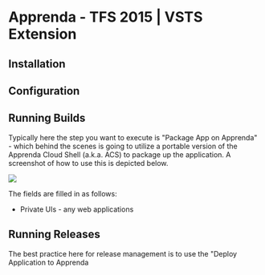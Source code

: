 # Apprenda - TFS 2015 | VSTS Extension

## Installation

## Configuration

## Running Builds

Typically here the step you want to execute is "Package App on Apprenda" - which behind the scenes is going to utilize a portable version of the Apprenda Cloud Shell (a.k.a. ACS) to package up the application. A screenshot of how to use this is depicted below.

![](https://s3.amazonaws.com/apprenda-github-docs/tfs/newpackage.png)

The fields are filled in as follows:

- Private UIs - any web applications

## Running Releases

The best practice here for release management is to use the "Deploy Application to Apprenda
